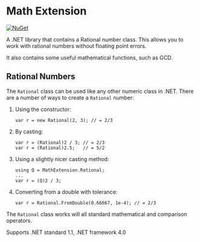 # Math Extension

[![NuGet](https://img.shields.io/nuget/v/MathExtension.svg)](https://www.nuget.org/packages/MathExtension/)

A .NET library that contains a Rational number class. This allows you to work with rational numbers
without floating point errors.

It also contains some useful mathematical functions, such as GCD.

## Rational Numbers

The `Rational` class can be used like any other numeric class in .NET.
There are a number of ways to create a `Rational` number:

1. Using the constructor:

    ```
    var r = new Rational(2, 3); // = 2/3
    ```
2. By casting:

    ```
    var r = (Rational)2 / 3; // = 2/3
    var r = (Rational)2.5;   // = 5/2
    ```
3. Using a slightly nicer casting method:

    ```
    using Q = MathExtension.Rational;
    ...
    var r = (Q)2 / 3;
    ```
4. Converting from a double with tolerance:

    ```
    var r = Rational.FromDouble(0.66667, 1e-4); // = 2/3
    ```

The `Rational` class works will all standard mathematical and comparison operators.

Supports .NET standard 1.1, .NET framework 4.0
